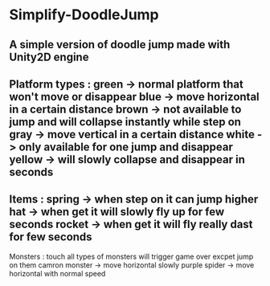 # Simplify-DoodleJump
A simple version of doodle jump made with Unity2D engine
--------------------------------------------------------
Platform types :
green -> normal platform that won't move or disappear
blue -> move horizontal in a certain distance
brown -> not available to jump and will collapse instantly while step on
gray -> move vertical in a certain distance
white -> only available for one jump and disappear
yellow -> will slowly collapse and disappear in seconds
--------------------------------------------------------
Items :
spring -> when step on it can jump higher
hat -> when get it will slowly fly up for few seconds
rocket -> when get it will fly really dast for few seconds
--------------------------------------------------------
Monsters :
touch all types of monsters will trigger game over excpet jump on them
camron monster -> move horizontal slowly
purple spider -> move horizontal with normal speed
